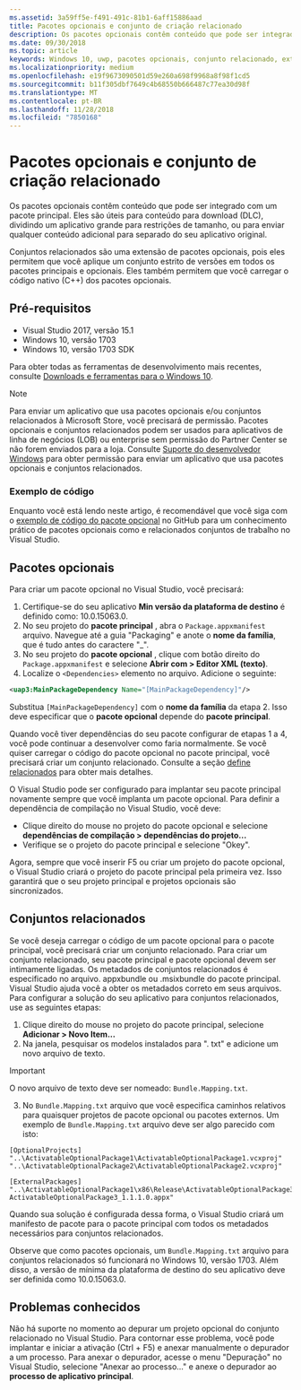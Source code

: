 ```yaml
---
ms.assetid: 3a59ff5e-f491-491c-81b1-6aff15886aad
title: Pacotes opcionais e conjunto de criação relacionado
description: Os pacotes opcionais contêm conteúdo que pode ser integrado com um pacote principal. Estes são úteis para o conteúdo para download (DLC), dividindo um aplicativo grande para restrições de tamanho ou para enviar qualquer conteúdo adicional para separado do seu aplicativo original.
ms.date: 09/30/2018
ms.topic: article
keywords: Windows 10, uwp, pacotes opcionais, conjunto relacionado, extensão de pacote, o visual studio
ms.localizationpriority: medium
ms.openlocfilehash: e19f9673090501d59e260a698f9968a8f98f1cd5
ms.sourcegitcommit: b11f305dbf7649c4b68550b666487c77ea30d98f
ms.translationtype: MT
ms.contentlocale: pt-BR
ms.lasthandoff: 11/28/2018
ms.locfileid: "7850168"
---
```

# <a name="optional-packages-and-related-set-authoring"></a>Pacotes opcionais e conjunto de criação relacionado
Os pacotes opcionais contêm conteúdo que pode ser integrado com um pacote principal. Eles são úteis para conteúdo para download (DLC), dividindo um aplicativo grande para restrições de tamanho, ou para enviar qualquer conteúdo adicional para separado do seu aplicativo original.

Conjuntos relacionados são uma extensão de pacotes opcionais, pois eles permitem que você aplique um conjunto estrito de versões em todos os pacotes principais e opcionais. Eles também permitem que você carregar o código nativo (C++) dos pacotes opcionais. 

## <a name="prerequisites"></a>Pré-requisitos

- Visual Studio 2017, versão 15.1
- Windows 10, versão 1703
- Windows 10, versão 1703 SDK

Para obter todas as ferramentas de desenvolvimento mais recentes, consulte [Downloads e ferramentas para o Windows 10](https://developer.microsoft.com/windows/downloads).

> [!NOTE]
> Para enviar um aplicativo que usa pacotes opcionais e/ou conjuntos relacionados à Microsoft Store, você precisará de permissão. Pacotes opcionais e conjuntos relacionados podem ser usados para aplicativos de linha de negócios (LOB) ou enterprise sem permissão do Partner Center se não forem enviados para a loja. Consulte [Suporte do desenvolvedor Windows](https://developer.microsoft.com/windows/support) para obter permissão para enviar um aplicativo que usa pacotes opcionais e conjuntos relacionados.

### <a name="code-sample"></a>Exemplo de código
Enquanto você está lendo neste artigo, é recomendável que você siga com o [exemplo de código do pacote opcional](https://github.com/AppInstaller/OptionalPackageSample) no GitHub para um conhecimento prático de pacotes opcionais como e relacionados conjuntos de trabalho no Visual Studio.

## <a name="optional-packages"></a>Pacotes opcionais
Para criar um pacote opcional no Visual Studio, você precisará:
1. Certifique-se do seu aplicativo **Min versão da plataforma de destino** é definido como: 10.0.15063.0.
2. No seu projeto do **pacote principal** , abra o `Package.appxmanifest` arquivo. Navegue até a guia "Packaging" e anote o **nome da família**, que é tudo antes do caractere "_".
3. No seu projeto do **pacote opcional** , clique com botão direito do `Package.appxmanifest` e selecione **Abrir com > Editor XML (texto)**.
4. Localize o `<Dependencies>` elemento no arquivo. Adicione o seguinte:

```XML
<uap3:MainPackageDependency Name="[MainPackageDependency]"/>
```

Substitua `[MainPackageDependency]` com o **nome da família** da etapa 2. Isso deve especificar que o **pacote opcional** depende do **pacote principal**.

Quando você tiver dependências do seu pacote configurar de etapas 1 a 4, você pode continuar a desenvolver como faria normalmente. Se você quiser carregar o código do pacote opcional no pacote principal, você precisará criar um conjunto relacionado. Consulte a seção [define relacionados](#related_sets) para obter mais detalhes.

O Visual Studio pode ser configurado para implantar seu pacote principal novamente sempre que você implanta um pacote opcional. Para definir a dependência de compilação no Visual Studio, você deve:

- Clique direito do mouse no projeto do pacote opcional e selecione **dependências de compilação > dependências do projeto...**
- Verifique se o projeto do pacote principal e selecione "Okey". 

Agora, sempre que você inserir F5 ou criar um projeto do pacote opcional, o Visual Studio criará o projeto do pacote principal pela primeira vez. Isso garantirá que o seu projeto principal e projetos opcionais são sincronizados.

## Conjuntos relacionados<a name="related_sets"></a>

Se você deseja carregar o código de um pacote opcional para o pacote principal, você precisará criar um conjunto relacionado. Para criar um conjunto relacionado, seu pacote principal e pacote opcional devem ser intimamente ligadas. Os metadados de conjuntos relacionados é especificado no arquivo. appxbundle ou .msixbundle do pacote principal. Visual Studio ajuda você a obter os metadados correto em seus arquivos. Para configurar a solução do seu aplicativo para conjuntos relacionados, use as seguintes etapas:

1. Clique direito do mouse no projeto do pacote principal, selecione **Adicionar > Novo Item...**
2. Na janela, pesquisar os modelos instalados para ". txt" e adicione um novo arquivo de texto.
> [!IMPORTANT]
> O novo arquivo de texto deve ser nomeado: `Bundle.Mapping.txt`.
3. No `Bundle.Mapping.txt` arquivo que você especifica caminhos relativos para quaisquer projetos de pacote opcional ou pacotes externos. Um exemplo de `Bundle.Mapping.txt` arquivo deve ser algo parecido com isto:

```syntax
[OptionalProjects]
"..\ActivatableOptionalPackage1\ActivatableOptionalPackage1.vcxproj"
"..\ActivatableOptionalPackage2\ActivatableOptionalPackage2.vcxproj"

[ExternalPackages]
"..\ActivatableOptionalPackage1\x86\Release\ActivatableOptionalPackage3_1.1.1.0\ ActivatableOptionalPackage3_1.1.1.0.appx"
```

Quando sua solução é configurada dessa forma, o Visual Studio criará um manifesto de pacote para o pacote principal com todos os metadados necessários para conjuntos relacionados. 

Observe que como pacotes opcionais, um `Bundle.Mapping.txt` arquivo para conjuntos relacionados só funcionará no Windows 10, versão 1703. Além disso, a versão de mínima da plataforma de destino do seu aplicativo deve ser definida como 10.0.15063.0.

## Problemas conhecidos<a name="known_issues"></a>

Não há suporte no momento ao depurar um projeto opcional do conjunto relacionado no Visual Studio. Para contornar esse problema, você pode implantar e iniciar a ativação (Ctrl + F5) e anexar manualmente o depurador a um processo. Para anexar o depurador, acesse o menu "Depuração" no Visual Studio, selecione "Anexar ao processo..." e anexe o depurador ao **processo de aplicativo principal**.